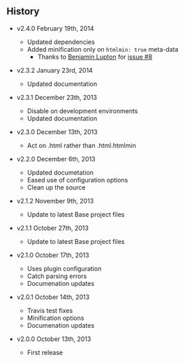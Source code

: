 ## History

- v2.4.0 February 19th, 2014
	- Updated dependencies
	- Added minification only on `htmlmin: true` meta-data
		- Thanks to [Benjamin Lupton](https://github.com/balupton) for [issue #8](http://github.com/RobLoach/docpad-plugin-htmlmin/issues/8)

- v2.3.2 January 23rd, 2014
	- Updated documentation

- v2.3.1 December 23th, 2013
	- Disable on development environments
	- Updated documentation

- v2.3.0 December 13th, 2013
	- Act on .html rather than .html.htmlmin

- v2.2.0 December 6th, 2013
	- Updated documetation
	- Eased use of configuration options
	- Clean up the source

- v2.1.2 November 9th, 2013
	- Update to latest Base project files

- v2.1.1 October 27th, 2013
	- Update to latest Base project files

- v2.1.0 October 17th, 2013
	- Uses plugin configuration
	- Catch parsing errors
	- Documenation updates

- v2.0.1 October 14th, 2013
	- Travis test fixes
	- Minification options
	- Documenation updates

- v2.0.0 October 13th, 2013
	- First release
